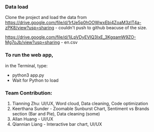 ### Data load
Clone the project and load the data from https://drive.google.com/file/d/1rfJe5p0hOOWwxEbi4ZoaM3zIT4a-zPK8/view?usp=sharing - couldn't push to github beacuse of the size.

https://drive.google.com/file/d/1jLpVDyEVIQ3IxE_3KgqamW9ZO-Mg7oJb/view?usp=sharing - en.csv

### To run the web app, 
in the Terminal, type:
- python3 app.py
- Wait for Python to load

### Team Contribution: 
1. Tianning Zhu: UI/UX, Word cloud, Data cleaning, Code optimization
2. Keerthana Sunder - Zoomable Sunburst Chart, Sentiment vs Brands section (Bar and Pie), Data cleaning (some)
3. Allan Huang - UI/UX
4. Qiannian Liang - Interactive bar chart, UI/UX


